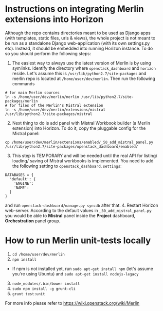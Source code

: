 # Instructions on integrating Merlin extensions into Horizon
Although the repo contains directories meant to be used as Django apps
(with templates, static files, urls & views), the whole project is not
meant to be run as a standalone Django web-application (with its own
settings.py etc). Instead, it should be embedded into running Horizon
instance. To do so you should perform the following steps:

1. The easiest way to always use the latest version of Merlin is by using
symlinks. Identify the directory where ``openstack_dashboard`` and ``horizon``
reside. Let's assume this is ``/usr/lib/python2.7/site-packages`` and merlin
repo is located at ``/home/user/dev/merlin``. Then run the
following commands
```
# for main Merlin sources
ln -s /home/user/dev/merlin/merlin /usr/lib/python2.7/site-packages/merlin
# for files of the Merlin's Mistral extension
ln -s /home/user/dev/merlin/extensions/mistral /usr/lib/python2.7/site-packages/mistral
```
2. Next thing to do is add panel with Mistral Workbook builder (a Merlin
extension) into Horizon. To do it, copy the pluggable config for the Mistral
panel:
```
cp /home/user/dev/merlin/extensions/enabled/_50_add_mistral_panel.py /usr/lib/python2.7/site-packages/openstack_dashboard/enabled/
```
3. This step is TEMPORARY and will be needed until the real API for listing/ loading/ saving 
of Mistral workbooks is implemented. You need to add the following setting to 
``openstack_dashboard.settings``:
```
DATABASES = {
  'default': {
    'ENGINE':
    'NAME':
  }
}
```
and run ``openstack-dashboard/manage.py syncdb`` after that.
4. Restart Horizon web-server. According to the default values in
``_50_add_mistral_panel.py`` you would be able to **Mistral** panel inside
the **Project** dashboard, **Orchestration** panel group.

# How to run Merlin unit-tests locally
1. ``cd /home/user/dev/merlin``
2. ``npm install``
  * If npm is not installed yet, run ``sudo apt-get install npm`` (let's assume you're
  using Ubuntu) and ``sudo apt-get install nodejs-legacy``
3. ``node_modules/.bin/bower install``
4. ``sudo npm install -g grunt-cli``
5. ``grunt test:unit``

For more info please refer to https://wiki.openstack.org/wiki/Merlin
